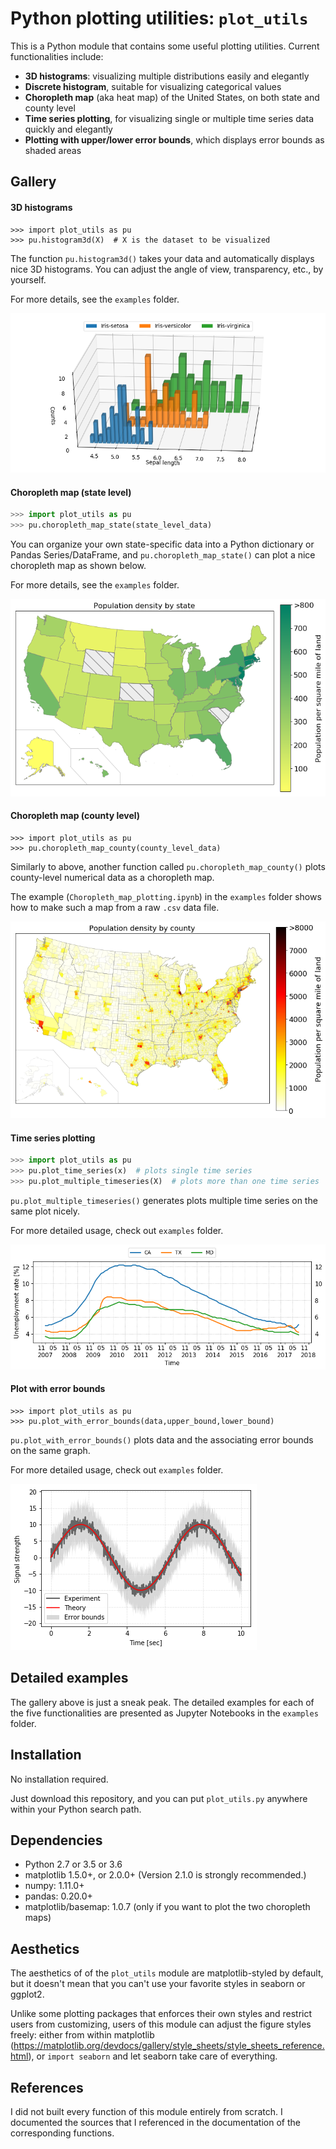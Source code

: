 # Python plotting utilities: `plot_utils`
This is a Python module that contains some useful plotting utilities. Current functionalities include:

+ **3D histograms**: visualizing multiple distributions easily and elegantly
+ **Discrete histogram**, suitable for visualizing categorical values
+ **Choropleth map** (aka heat map) of the United States, on both state and county level
+ **Time series plotting**, for visualizing single or multiple time series data quickly and elegantly
+ **Plotting with upper/lower error bounds**, which displays error bounds as shaded areas



## Gallery

#### 3D histograms

```{python}
>>> import plot_utils as pu
>>> pu.histogram3d(X)  # X is the dataset to be visualized
```

The function `pu.histogram3d()` takes your data and automatically displays nice 3D histograms. You can adjust the angle of view, transparency, etc., by yourself.

For more details, see the `examples`  folder.

![histogram_3d](./examples/gallery/histogram_3d.png)

#### Choropleth map (state level)

```python
>>> import plot_utils as pu
>>> pu.choropleth_map_state(state_level_data)
```

You can organize your own state-specific data into a Python dictionary or Pandas Series/DataFrame, and `pu.choropleth_map_state()` can plot a nice choropleth map as shown below.

For more details, see the `examples` folder.

![choropleth_map_state](./examples/gallery/choropleth_map_state.png)

#### Choropleth map (county level)

```{python}
>>> import plot_utils as pu
>>> pu.choropleth_map_county(county_level_data)
```

Similarly to above, another function called `pu.choropleth_map_county()` plots county-level numerical data as a choropleth map.

The example (`Choropleth_map_plotting.ipynb`) in the `examples` folder shows how to make such a map from a raw `.csv` data file.

![choropleth_map_county](./examples/gallery/choropleth_map_county.png)

#### Time series plotting

```Python
>>> import plot_utils as pu
>>> pu.plot_time_series(x)  # plots single time series
>>> pu.plot_multiple_timeseries(X)  # plots more than one time series
```

`pu.plot_multiple_timeseries()` generates plots multiple time series on the same plot nicely.

For more detailed usage, check out `examples` folder.

![time_series](./examples/gallery/time_series.png)

#### Plot with error bounds

```{python}
>>> import plot_utils as pu
>>> pu.plot_with_error_bounds(data,upper_bound,lower_bound)
```

`pu.plot_with_error_bounds()` plots data and the associating error bounds on the same graph.

For more detailed usage, check out `examples` folder.

![error_bounds](./examples/gallery/error_bounds.png)



## Detailed examples

The gallery above is just a sneak peak. The detailed examples for each of the five functionalities are presented as Jupyter Notebooks in the `examples` folder.



## Installation

No installation required.

Just download this repository, and you can put `plot_utils.py` anywhere within your Python search path.



## Dependencies

+ Python 2.7 or 3.5 or 3.6
+ matplotlib 1.5.0+, or 2.0.0+ (Version 2.1.0 is strongly recommended.)
+ numpy: 1.11.0+
+ pandas: 0.20.0+
+ matplotlib/basemap: 1.0.7 (only if you want to plot the two choropleth maps)



## Aesthetics

The aesthetics of of the `plot_utils` module are matplotlib-styled by default, but it doesn't mean that you can't use your favorite styles in seaborn or ggplot2.

Unlike some plotting packages that enforces their own styles and restrict users from customizing, users of this module can adjust the figure styles freely: either from within matplotlib (https://matplotlib.org/devdocs/gallery/style_sheets/style_sheets_reference.html), or `import seaborn` and let seaborn take care of everything.



## References

I did not built every function of this module entirely from scratch. I documented the sources that I referenced in the documentation of the corresponding functions.

